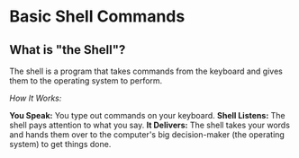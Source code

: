 # Basic Shell Commands

## What is "the Shell"?
The shell is a program that takes commands from the keyboard and gives them to the operating system to perform.

*How It Works:*

**You Speak:** You type out commands on your keyboard.
**Shell Listens:** The shell pays attention to what you say.
**It Delivers:** The shell takes your words and hands them over to the computer's big decision-maker (the operating system) to get things done.
